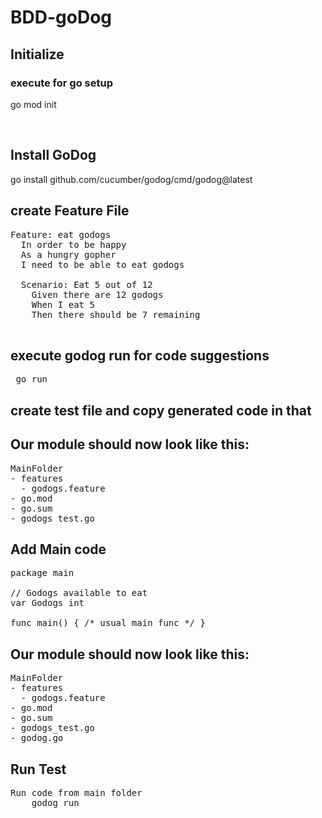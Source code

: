 # BDD-goDog


## Initialize
  ### execute for go setup 
  go mod init 

<br/>

## Install GoDog

  go install github.com/cucumber/godog/cmd/godog@latest

## create Feature File
<pre>
Feature: eat godogs
  In order to be happy
  As a hungry gopher
  I need to be able to eat godogs

  Scenario: Eat 5 out of 12
    Given there are 12 godogs
    When I eat 5
    Then there should be 7 remaining

</pre>

## execute godog run for code suggestions
<pre>
 go run
</pre>


## create test file and copy generated code in that


## Our module should now look like this:
<pre>
MainFolder
- features
  - godogs.feature
- go.mod
- go.sum
- godogs_test.go
</pre>

## Add Main code
<pre>
package main

// Godogs available to eat
var Godogs int

func main() { /* usual main func */ }
</pre>


## Our module should now look like this:
<pre>
MainFolder
- features
  - godogs.feature
- go.mod
- go.sum
- godogs_test.go
- godog.go
</pre>

## Run Test

<pre>
Run code from main folder
    godog run 

<pre>